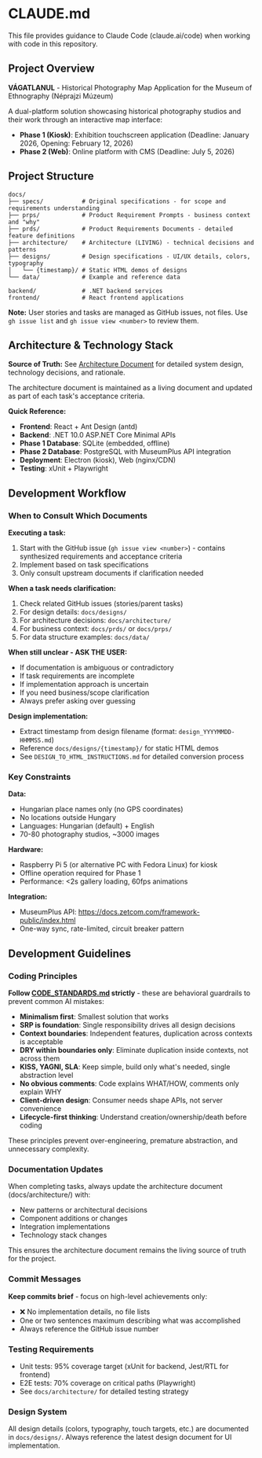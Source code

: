 # CLAUDE.md

This file provides guidance to Claude Code (claude.ai/code) when working with code in this repository.

## Project Overview

**VÁGATLANUL** - Historical Photography Map Application for the Museum of Ethnography (Néprajzi Múzeum)

A dual-platform solution showcasing historical photography studios and their work through an interactive map interface:
- **Phase 1 (Kiosk)**: Exhibition touchscreen application (Deadline: January 2026, Opening: February 12, 2026)
- **Phase 2 (Web)**: Online platform with CMS (Deadline: July 5, 2026)

## Project Structure

```
docs/
├── specs/           # Original specifications - for scope and requirements understanding
├── prps/            # Product Requirement Prompts - business context and "why"
├── prds/            # Product Requirements Documents - detailed feature definitions
├── architecture/    # Architecture (LIVING) - technical decisions and patterns
├── designs/         # Design specifications - UI/UX details, colors, typography
│   └── {timestamp}/ # Static HTML demos of designs
└── data/            # Example and reference data

backend/             # .NET backend services
frontend/            # React frontend applications
```

**Note:** User stories and tasks are managed as GitHub issues, not files. Use `gh issue list` and `gh issue view <number>` to review them.

## Architecture & Technology Stack

**Source of Truth:** See [Architecture Document](docs/architecture/) for detailed system design, technology decisions, and rationale.

The architecture document is maintained as a living document and updated as part of each task's acceptance criteria.

**Quick Reference:**
- **Frontend**: React + Ant Design (antd)
- **Backend**: .NET 10.0 ASP.NET Core Minimal APIs
- **Phase 1 Database**: SQLite (embedded, offline)
- **Phase 2 Database**: PostgreSQL with MuseumPlus API integration
- **Deployment**: Electron (kiosk), Web (nginx/CDN)
- **Testing**: xUnit + Playwright

## Development Workflow

### When to Consult Which Documents

**Executing a task:**
1. Start with the GitHub issue (`gh issue view <number>`) - contains synthesized requirements and acceptance criteria
2. Implement based on task specifications
3. Only consult upstream documents if clarification needed

**When a task needs clarification:**
1. Check related GitHub issues (stories/parent tasks)
2. For design details: `docs/designs/`
3. For architecture decisions: `docs/architecture/`
4. For business context: `docs/prds/` or `docs/prps/`
5. For data structure examples: `docs/data/`

**When still unclear - ASK THE USER:**
- If documentation is ambiguous or contradictory
- If task requirements are incomplete
- If implementation approach is uncertain
- If you need business/scope clarification
- Always prefer asking over guessing

**Design implementation:**
- Extract timestamp from design filename (format: `design_YYYYMMDD-HHMMSS.md`)
- Reference `docs/designs/{timestamp}/` for static HTML demos
- See `DESIGN_TO_HTML_INSTRUCTIONS.md` for detailed conversion process

### Key Constraints

**Data:**
- Hungarian place names only (no GPS coordinates)
- No locations outside Hungary
- Languages: Hungarian (default) + English
- 70-80 photography studios, ~3000 images

**Hardware:**
- Raspberry Pi 5 (or alternative PC with Fedora Linux) for kiosk
- Offline operation required for Phase 1
- Performance: <2s gallery loading, 60fps animations

**Integration:**
- MuseumPlus API: https://docs.zetcom.com/framework-public/index.html
- One-way sync, rate-limited, circuit breaker pattern

## Development Guidelines

### Coding Principles

**Follow [CODE_STANDARDS.md](CODE_STANDARDS.md) strictly** - these are behavioral guardrails to prevent common AI mistakes:
- **Minimalism first**: Smallest solution that works
- **SRP is foundation**: Single responsibility drives all design decisions
- **Context boundaries**: Independent features, duplication across contexts is acceptable
- **DRY within boundaries only**: Eliminate duplication inside contexts, not across them
- **KISS, YAGNI, SLA**: Keep simple, build only what's needed, single abstraction level
- **No obvious comments**: Code explains WHAT/HOW, comments only explain WHY
- **Client-driven design**: Consumer needs shape APIs, not server convenience
- **Lifecycle-first thinking**: Understand creation/ownership/death before coding

These principles prevent over-engineering, premature abstraction, and unnecessary complexity.

### Documentation Updates

When completing tasks, always update the architecture document (docs/architecture/) with:
- New patterns or architectural decisions
- Component additions or changes
- Integration implementations
- Technology stack changes

This ensures the architecture document remains the living source of truth for the project.

### Commit Messages

**Keep commits brief** - focus on high-level achievements only:
- ❌ No implementation details, no file lists
- One or two sentences maximum describing what was accomplished
- Always reference the GitHub issue number

### Testing Requirements

- Unit tests: 95% coverage target (xUnit for backend, Jest/RTL for frontend)
- E2E tests: 70% coverage on critical paths (Playwright)
- See `docs/architecture/` for detailed testing strategy

### Design System

All design details (colors, typography, touch targets, etc.) are documented in `docs/designs/`. Always reference the latest design document for UI implementation.
